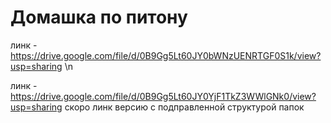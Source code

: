 # Домашка по питону

линк - https://drive.google.com/file/d/0B9Gg5Lt60JY0bWNzUENRTGF0S1k/view?usp=sharing 
\n

линк - https://drive.google.com/file/d/0B9Gg5Lt60JY0YjF1TkZ3WWlGNk0/view?usp=sharing
скоро линк версию с подправленной структурой папок
